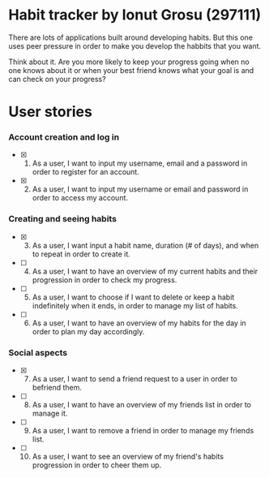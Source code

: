 # Habit tracker by Ionut Grosu (297111)

There are lots of applications built around developing habits. But this one uses peer pressure in order to make you develop the habbits that you want.  
  
Think about it. Are you more likely to keep your progress going when no one knows about it or when your best friend knows what your goal is and can check on your progress?
# User stories

### Account creation and log in

- [x] 1. As a user, I want to input my username, email and a password in order to register for an account.
- [x] 2. As a user, I want to input my username or email and password in order to access my account.


### Creating and seeing habits

- [x] 3. As a user, I want input a habit name, duration (# of days), and when to repeat in order to create it.
- [ ] 4. As a user, I want to have an overview of my current habits and their progression in order to check my progress.
- [ ] 5. As a user, I want to choose if I want to delete or keep a habit indefinitely when it ends, in order to manage my list of habits.
- [ ] 6. As a user, I want to have an overview of my habits for the day in order to plan my day accordingly.

### Social aspects

- [x] 7. As a user, I want to send a friend request to a user in order to befriend them.
- [ ] 8. As a user, I want to have an overview of my friends list in order to manage it.
- [ ] 9. As a user, I want to remove a friend in order to manage my friends list.
- [ ] 10. As a user, I want to see an overview of my friend's habits progression in order to cheer them up.
